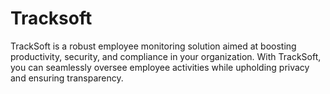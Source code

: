 # Tracksoft
TrackSoft is a robust employee monitoring solution aimed at boosting productivity, security, and compliance in your organization. With TrackSoft, you can seamlessly oversee employee activities while upholding privacy and ensuring transparency.
